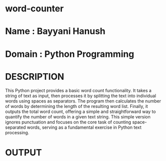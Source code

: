 # word-counter
# Name : Bayyani Hanush
# Domain : Python Programming

# DESCRIPTION

This Python project provides a basic word count functionality. It takes a string of text as input, then processes it by splitting the text into individual words using spaces as separators. The program then calculates the number of words by determining the length of the resulting word list. Finally, it outputs the total word count, offering a simple and straightforward way to quantify the number of words in a given text string. This simple version ignores punctuation and focuses on the core task of counting space-separated words, serving as a fundamental exercise in Python text processing.


# OUTPUT
